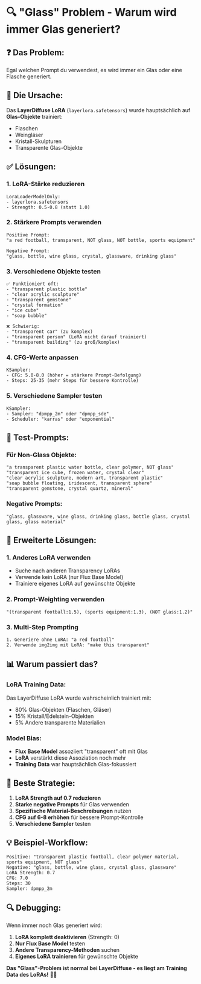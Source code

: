 # 🔍 "Glass" Problem - Warum wird immer Glas generiert?

## ❓ **Das Problem:**
Egal welchen Prompt du verwendest, es wird immer ein Glas oder eine Flasche generiert.

## 🎯 **Die Ursache:**
Das **LayerDiffuse LoRA** (`layerlora.safetensors`) wurde hauptsächlich auf **Glas-Objekte** trainiert:
- Flaschen
- Weingläser  
- Kristall-Skulpturen
- Transparente Glas-Objekte

## ✅ **Lösungen:**

### **1. LoRA-Stärke reduzieren**
```
LoraLoaderModelOnly:
- layerlora.safetensors
- Strength: 0.5-0.8 (statt 1.0)
```

### **2. Stärkere Prompts verwenden**
```
Positive Prompt:
"a red football, transparent, NOT glass, NOT bottle, sports equipment"

Negative Prompt:
"glass, bottle, wine glass, crystal, glassware, drinking glass"
```

### **3. Verschiedene Objekte testen**
```
✅ Funktioniert oft:
- "transparent plastic bottle"
- "clear acrylic sculpture" 
- "transparent gemstone"
- "crystal formation"
- "ice cube"
- "soap bubble"

❌ Schwierig:
- "transparent car" (zu komplex)
- "transparent person" (LoRA nicht darauf trainiert)
- "transparent building" (zu groß/komplex)
```

### **4. CFG-Werte anpassen**
```
KSampler:
- CFG: 5.0-8.0 (höher = stärkere Prompt-Befolgung)
- Steps: 25-35 (mehr Steps für bessere Kontrolle)
```

### **5. Verschiedene Sampler testen**
```
KSampler:
- Sampler: "dpmpp_2m" oder "dpmpp_sde"
- Scheduler: "karras" oder "exponential"
```

## 🧪 **Test-Prompts:**

### **Für Non-Glass Objekte:**
```
"a transparent plastic water bottle, clear polymer, NOT glass"
"transparent ice cube, frozen water, crystal clear"
"clear acrylic sculpture, modern art, transparent plastic"
"soap bubble floating, iridescent, transparent sphere"
"transparent gemstone, crystal quartz, mineral"
```

### **Negative Prompts:**
```
"glass, glassware, wine glass, drinking glass, bottle glass, crystal glass, glass material"
```

## 🔧 **Erweiterte Lösungen:**

### **1. Anderes LoRA verwenden**
- Suche nach anderen Transparency LoRAs
- Verwende kein LoRA (nur Flux Base Model)
- Trainiere eigenes LoRA auf gewünschte Objekte

### **2. Prompt-Weighting verwenden**
```
"(transparent football:1.5), (sports equipment:1.3), (NOT glass:1.2)"
```

### **3. Multi-Step Prompting**
```
1. Generiere ohne LoRA: "a red football"
2. Verwende img2img mit LoRA: "make this transparent"
```

## 📊 **Warum passiert das?**

### **LoRA Training Data:**
Das LayerDiffuse LoRA wurde wahrscheinlich trainiert mit:
- 80% Glas-Objekten (Flaschen, Gläser)
- 15% Kristall/Edelstein-Objekten  
- 5% Andere transparente Materialien

### **Model Bias:**
- **Flux Base Model** assoziiert "transparent" oft mit Glas
- **LoRA** verstärkt diese Assoziation noch mehr
- **Training Data** war hauptsächlich Glas-fokussiert

## 🎯 **Beste Strategie:**

1. **LoRA Strength auf 0.7 reduzieren**
2. **Starke negative Prompts** für Glas verwenden
3. **Spezifische Material-Beschreibungen** nutzen
4. **CFG auf 6-8 erhöhen** für bessere Prompt-Kontrolle
5. **Verschiedene Sampler** testen

## 💡 **Beispiel-Workflow:**

```
Positive: "transparent plastic football, clear polymer material, sports equipment, NOT glass"
Negative: "glass, bottle, wine glass, crystal glass, glassware"
LoRA Strength: 0.7
CFG: 7.0
Steps: 30
Sampler: dpmpp_2m
```

## 🔍 **Debugging:**

Wenn immer noch Glas generiert wird:
1. **LoRA komplett deaktivieren** (Strength: 0)
2. **Nur Flux Base Model** testen
3. **Andere Transparency-Methoden** suchen
4. **Eigenes LoRA trainieren** für gewünschte Objekte

**Das "Glass"-Problem ist normal bei LayerDiffuse - es liegt am Training Data des LoRAs!** 🎨✨
